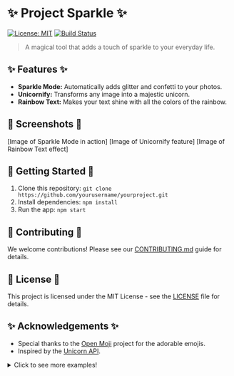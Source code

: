 # ✨ Project Sparkle ✨

[![License: MIT](https://img.shields.io/badge/License-MIT-yellow.svg)](https://opensource.org/licenses/MIT)
[![Build Status](https://travis-ci.org/yourusername/yourproject.svg?branch=master)](https://travis-ci.org/yourusername/yourproject)

> A magical tool that adds a touch of sparkle to your everyday life.

## ✨ Features ✨

- **Sparkle Mode:** Automatically adds glitter and confetti to your photos.
- **Unicornify:** Transforms any image into a majestic unicorn.
- **Rainbow Text:** Makes your text shine with all the colors of the rainbow.

## 📸 Screenshots 📸

[Image of Sparkle Mode in action]
[Image of Unicornify feature]
[Image of Rainbow Text effect]

## 🚀 Getting Started 🚀

1. Clone this repository: `git clone https://github.com/yourusername/yourproject.git`
2. Install dependencies: `npm install`
3. Run the app: `npm start`

## 🤝 Contributing 🤝

We welcome contributions! Please see our [CONTRIBUTING.md](CONTRIBUTING.md) guide for details.

## 📝 License 📝

This project is licensed under the MIT License - see the [LICENSE](LICENSE) file for details.

## ✨ Acknowledgements ✨

- Special thanks to the [Open Moji](https://openmoji.org/) project for the adorable emojis.
- Inspired by the [Unicorn API](https://unicornapi.com/).

<details>
<summary>Click to see more examples!</summary>

